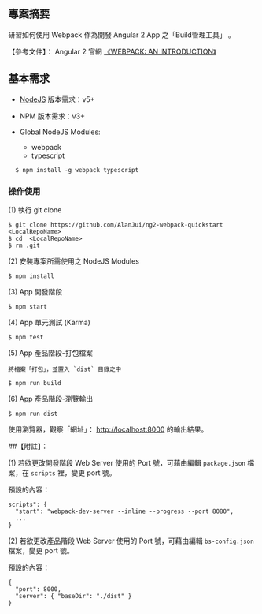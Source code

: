 ## 專案摘要
研習如何使用 Webpack 作為開發 Angular 2 App 之「Build管理工具」 
。

【參考文件】： Angular 2 官網 [《WEBPACK: AN INTRODUCTION》](https://angular.io/docs/ts/latest/guide/webpack.html)

## 基本需求

 - [NodeJS](https://nodejs.org/) 版本需求：v5+
 
 - NPM 版本需求：v3+
 
 - Global NodeJS Modules:
 
    * webpack
    * typescript
 
```
  $ npm install -g webpack typescript 
```
  

### 操作使用

 (1) 執行 git clone
 
  ```
  $ git clone https://github.com/AlanJui/ng2-webpack-quickstart <LocalRepoName>
  $ cd  <LocalRepoName>
  $ rm .git
  ```
 
 (2) 安裝專案所需使用之 NodeJS Modules
  
  ```
  $ npm install
  ``` 
 
 (3) App 開發階段
 
  ```
  $ npm start
  ``` 
 
 (4) App 單元測試 (Karma)
  
  ```
  $ npm test
  ```

 (5) App 產品階段-打包檔案
    
    將檔案「打包」，並置入 `dist` 目錄之中
  
  ```
  $ npm run build
  ```

 (6) App 產品階段-瀏覽輸出
 
  ```
  $ npm run dist
  ```
  
   使用瀏覽器，觀察「網址」： [http://localhost:8000](http://localhost:8000) 的輸出結果。



##【附註】：
  
(1) 若欲更改開發階段 Web Server 使用的 Port 號，可藉由編輯 `package.json` 檔案，在 `scripts` 裡，變更 port 號。
  
預設的內容：
  
```
scripts": {
  "start": "webpack-dev-server --inline --progress --port 8080",
  ...
}    
```   

(2) 若欲更改產品階段 Web Server 使用的 Port 號，可藉由編輯 `bs-config.json` 檔案，變更 port 號。
  
預設的內容：
  
```
{
  "port": 8000,
  "server": { "baseDir": "./dist" }
}   
```  
